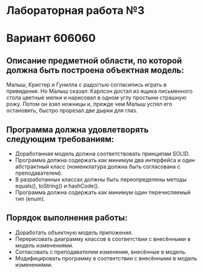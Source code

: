 # Лабораторная работа №3

# Вариант 606060

## Описание предметной области, по которой должна быть построена объектная модель:

Малыш, Кристер и Гунилла с радостью согласились играть в привидения. Но Малыш сказал: Карлсон достал из ящика письменного стола цветные мелки и нарисовал в одном углу простыни страшную рожу. Потом он взял ножницы и, прежде чем Малыш успел его остановить, быстро прорезал две дырки для глаз.

## Программа должна удовлетворять следующим требованиям:

- Доработанная модель должна соответствовать принципам SOLID.
- Программа должна содержать как минимум два интерфейса и один абстрактный класс (номенклатура должна быть согласована с преподавателем).
- В разработанных классах должны быть переопределены методы equals(), toString() и hashCode().
- Программа должна содержать как минимум один перечисляемый тип (enum).

## Порядок выполнения работы:

- Доработать объектную модель приложения.
- Перерисовать диаграмму классов в соответствии с внесёнными в модель изменениями.
- Согласовать с преподавателем изменения, внесённые в модель.
- Модифицировать программу в соответствии с внесёнными в модель изменениями.
